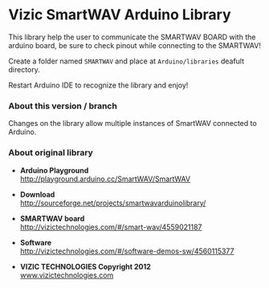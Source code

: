 Vizic SmartWAV Arduino Library
==============================

This library help the user to communicate the SMARTWAV BOARD with the arduino board, be sure to check pinout while connecting to the SMARTWAV!

Create a folder named `SMARTWAV` and place at `Arduino/libraries` deafult directory.

Restart Arduino IDE to recognize the library and enjoy!

### About this version / branch

Changes on the library allow multiple instances of SmartWAV connected to Arduino.

### About original library

* __Arduino Playground__  
http://playground.arduino.cc/SmartWAV/SmartWAV

* __Download__  
http://sourceforge.net/projects/smartwavarduinolibrary/

* __SMARTWAV board__  
http://vizictechnologies.com/#/smart-wav/4559021187

* __Software__  
http://vizictechnologies.com/#/software-demos-sw/4560115377

* __VIZIC TECHNOLOGIES Copyright 2012__  
www.vizictechnologies.com


